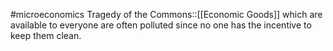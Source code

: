 #microeconomics 
Tragedy of the Commons::[[Economic Goods]] which are available to everyone are often polluted since no one has the incentive to keep them clean.
